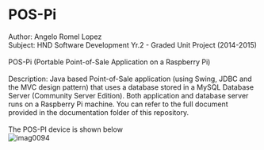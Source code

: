 # POS-Pi
Author: Angelo Romel Lopez<br/>
Subject: HND Software Development Yr.2 - Graded Unit Project (2014-2015)<br/><br/>
POS-Pi (Portable Point-of-Sale Application on a Raspberry Pi)<br/><br/>
Description: Java based Point-of-Sale application (using Swing, JDBC and the MVC design pattern) that uses a database stored in a MySQL Database Server (Community Server Edition). Both application and database server runs on a Raspberry Pi machine. You can refer to the full document provided in the documentation folder of this repository.<br><br>
The POS-PI device is shown below<br>
![imag0094](https://cloud.githubusercontent.com/assets/15631231/12640524/392a7096-c5a2-11e5-841d-b8c1f0aa71cd.jpg)

